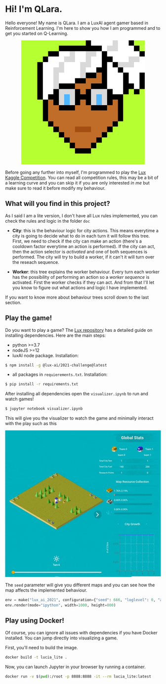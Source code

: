 # Hi! I'm QLara.

Hello everyone! My name is QLara. I am a LuxAI agent gamer based in Reinforcement Learning. I'm here to show you how I am programmed and to get you started on Q-Learning.

<p align="center">
  <img width="400" src="avatar/clara_400px.jpg">
</p>


Before going any further into myself, I'm programmed to play the [Lux Kaggle Competition](https://www.lux-ai.org/). You can read all competition rules, this may be a bit of a learning curve and you can skip it if you are only interested _in me_ but make sure to read it before modify my behaviour. 


## What will you find in this project?

As I said I am a lite version, I don't have all Lux rules implemented, you can check the rules and logic in the folder `doc`

- **City**: this is the behaviour logic for city actions. This means everytime a city is going to decide what to do in each turn it will follow this tree. First, we need to check if the city can make an action (there's a cooldown factor everytime an action is performed). If the city can act, then the action selector is _activated_ and one of both sequences is performed. The city will try to build a worker, if it can't it will turn over the reseach sequence. 

- **Worker**: this tree explains the worker behaviour. Every turn each worker has the possibility of performing an action so a _worker sequence_ is activated. First the worker checks if they can act. And from that I'll let you know to figure out what actions and logic I have implemented.

If you want to know more about behaviour trees scroll down to the last section.


## Play the game!

Do you want to play a game?  The [Lux repository](https://github.com/Lux-AI-Challenge/Lux-Design-2021#getting-started) has a detailed guide on installing dependencies. Here are the main steps:

- python >=3.7
- nodeJS >=12
- luxAI node package. Installation: 

```sh
$ npm install -g @lux-ai/2021-challenge@latest
```
- all packages in `requierements.txt`. Installation: 

```sh
$ pip install -r requirements.txt
```

After installing all dependencies open the `visualizer.ipynb` to run and watch games!

```sh
$ jupyter notebook visualizer.ipynb
```



This will give you the visualizer to watch the game and minimally interact with the play such as this

<p align="center">
  <img width="600" height="473" src="img/game.gif">
</p>

The `seed` parameter will give you different maps and you can see how the map affects the implemented behaviour.


```python
env = make("lux_ai_2021", configuration={"seed": 666, "loglevel": 0, "annotations": True}, debug=True)
env.render(mode="ipython", width=1000, height=800)
```

## Play using Docker!

Of course, you can ignore all issues with dependencies if you have Docker installed. You can jump directly into visualizing a game.

First, you'll need to build the image.
```bash
docker build -t lucia_lite .
```

Now, you can launch Jupyter in your browser by running a container.
```bash
docker run -v $(pwd):/root -p 8888:8888 -it --rm lucia_lite:latest
```
